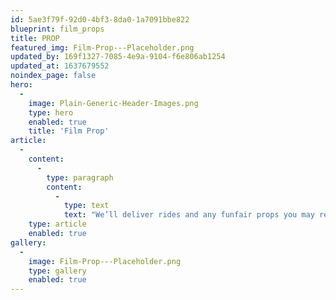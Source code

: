 ```yaml
---
id: 5ae3f79f-92d0-4bf3-8da0-1a7091bbe822
blueprint: film_props
title: PROP
featured_img: Film-Prop---Placeholder.png
updated_by: 169f1327-7085-4e9a-9104-f6e806ab1254
updated_at: 1637679552
noindex_page: false
hero:
  -
    image: Plain-Generic-Header-Images.png
    type: hero
    enabled: true
    title: 'Film Prop'
article:
  -
    content:
      -
        type: paragraph
        content:
          -
            type: text
            text: "We’ll deliver rides and any funfair props you may require to keep your production on schedule! The EC Events team will transport your chosen attractions and props to your shooting location as well as any set-up that may be needed.\_"
    type: article
    enabled: true
gallery:
  -
    image: Film-Prop---Placeholder.png
    type: gallery
    enabled: true
---
```

